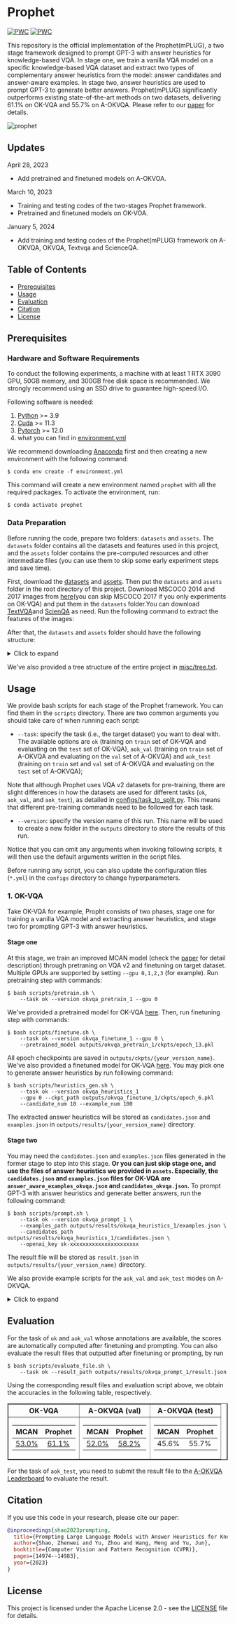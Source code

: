 # Prophet

[![PWC](https://img.shields.io/endpoint.svg?url=https://paperswithcode.com/badge/prompting-large-language-models-with-answer/visual-question-answering-on-a-okvqa)](https://paperswithcode.com/sota/visual-question-answering-on-a-okvqa?p=prompting-large-language-models-with-answer)
[![PWC](https://img.shields.io/endpoint.svg?url=https://paperswithcode.com/badge/prompting-large-language-models-with-answer/visual-question-answering-on-ok-vqa)](https://paperswithcode.com/sota/visual-question-answering-on-ok-vqa?p=prompting-large-language-models-with-answer)

This repository is the official implementation of the Prophet(mPLUG), a two stage framework designed to prompt GPT-3 with answer heuristics for knowledge-based VQA. In stage one, we train a vanilla VQA model on a specific knowledge-based VQA dataset and extract two types of complementary answer heuristics from the model: answer candidates and answer-aware examples. In stage two, answer heuristics are used to prompt GPT-3 to generate better answers. Prophet(mPLUG) significantly outperforms existing state-of-the-art methods  on two datasets, delivering 61.1% on OK-VQA and 55.7% on A-OKVQA. Please refer to our [paper](https://arxiv.org/pdf/2303.01903.pdf) for details.

![prophet](misc/framework.png)

## Updates
April 28, 2023
- Add pretrained and finetuned models on A-OKVOA.

March 10, 2023
- Training and testing codes of the two-stages Prophet framework.
- Pretrained and finetuned models on OK-VOA.

January 5, 2024
- Add training and testing codes of the Prophet(mPLUG) framework on A-OKVQA, OKVQA, Textvqa and ScienceQA.

## Table of Contents

- [Prerequisites](#prerequisites)
- [Usage](#usage)
- [Evaluation](#evaluation)
- [Citation](#citation)
- [License](#license)
<!-- - [Acknowledgement](#acknowledgement) -->

## Prerequisites

### Hardware and Software Requirements

To conduct the following experiments, a machine with at least 1 RTX 3090 GPU, 50GB memory, and 300GB free disk space is recommended. We strongly recommend using an SSD drive to guarantee high-speed I/O.

Following software is needed:

1. [Python](https://www.python.org/downloads/) >= 3.9
2. [Cuda](https://developer.nvidia.com/cuda-toolkit) >= 11.3
3. [Pytorch](https://pytorch.org/get-started/locally/) >= 12.0
5. what you can find in [environment.yml](environment.yml)

We recommend downloading [Anaconda](https://www.anaconda.com/) first and then creating a new environment with the following command:

``` shell
$ conda env create -f environment.yml
```

This command will create a new environment named `prophet` with all the required packages. To activate the environment, run:

``` shell
$ conda activate prophet
```

### Data Preparation

Before running the code, prepare two folders: `datasets` and `assets`. The `datasets` folder contains all the datasets and features used in this project, and the `assets` folder contains the pre-computed resources and other intermediate files (you can use them to skip some early experiment steps and save time).

First, download the [datasets](https://awma1-my.sharepoint.com/:u:/g/personal/yuz_l0_tn/Ebzd7EANzHVHnh3FvYvCJ7kBkJf56iT1Obe5L2PZAzgM2g?download=1) and [assets](https://awma1-my.sharepoint.com/:u:/g/personal/yuz_l0_tn/Ec5NPIswAxlEqi74qwGjIf0BKInF0O6nwW5dtn4h3GOUsQ?download=1). Then put the `datasets` and `assets` folder in the root directory of this project. Download MSCOCO 2014 and 2017 images from [here](https://cocodataset.org/#download)(you can skip MSCOCO 2017 if you only experiments on OK-VQA) and put them in the `datasets` folder.You can download [TextVQA](https://textvqa.org/dataset/)and [ScienQA](https://scienceqa.github.io/#download) as need. Run the following command to extract the features of the images:


After that, the `datasets` and `assets` folder should have the following structure:

<details>
<summary>Click to expand</summary>

```
datasets
├── aokvqa
│   ├── aokvqa_v1p0_test.json
│   ├── aokvqa_v1p0_train.json
│   └── aokvqa_v1p0_val.json
├── coco2014
│   ├── train2014
│   └── val2014
├── coco2017
│   ├── test2017
│   ├── train2017
│   └── val2017
├── mplug
│   ├── aokvqa
│   │   ├── aok_test.json
│   │   ├── aok_train.json
│   │   ├── text_val_labels.json
│   │   └── text_val.json
│   ├── okvqa
│   │   ├── ok_train.json
│   │   ├── ok_val_labels.json
│   │   └── ok_val.json
│   ├── scienceqa
│   │   ├── sci_train.json
│   │   ├── sci_val_labels.json
│   │   └── sci_val.json
│   └── textvqa
│       ├── text_test.json
│       ├── text_train.json
│       ├── text_val_labels.json
│       └── text_val.json
├── okvqa
│   ├── mscoco_train2014_annotations.json
│   ├── mscoco_val2014_annotations.json
│   ├── OpenEnded_mscoco_train2014_questions.json
│   └── OpenEnded_mscoco_val2014_questions.json
└── vqav2
    ├── v2_mscoco_train2014_annotations.json
    ├── v2_mscoco_val2014_annotations.json
    ├── v2_OpenEnded_mscoco_train2014_questions.json
    ├── v2_OpenEnded_mscoco_val2014_questions.json
    ├── v2valvg_no_ok_annotations.json
    ├── v2valvg_no_ok_questions.json
    ├── vg_annotations.json
    └── vg_questions.json
```
</details>

We've also provided a tree structure of the entire project in [misc/tree.txt](misc/tree.txt).

## Usage

We provide bash scripts for each stage of the Prophet framework. You can find them in the `scripts` directory. There are two common arguments you should take care of when running each script:

- `--task`: specify the task (i.e., the target dataset) you want to deal with. The available options are `ok` (training on `train` set of OK-VQA and evaluating on the `test` set of OK-VQA), `aok_val` (training on `train` set of A-OKVQA and evaluating on the `val` set of A-OKVQA) and `aok_test` (training on `train` set and `val` set of A-OKVQA and evaluating on the `test` set of A-OKVQA);

Note that although Prophet uses VQA v2 datasets for pre-training, there are slight differences in how the datasets are used for different tasks (`ok`, `aok_val`, and `aok_test`), as detailed in [configs/task_to_split.py](configs/task_to_split.py). This means that different pre-training commands need to be followed for each task.

- `--version`: specify the version name of this run. This name will be used to create a new folder in the `outputs` directory to store the results of this run.

Notice that you can omit any arguments when invoking following scripts, it will then use the default arguments written in the script files.

Before running any script, you can also update the configuration files (`*.yml`) in the `configs` directory to change hyperparameters.

### 1. OK-VQA

Take OK-VQA for example, Propht consists of two phases, stage one  for training a vanilla VQA model and extracting answer heuristics, and stage two for prompting GPT-3 with answer heuristics.

#### **Stage one**

At this stage, we train an improved MCAN model (check the [paper](https://arxiv.org/pdf/2303.01903.pdf) for detail description) through pretraning on VQA v2 and finetuning on target dataset. Multiple GPUs are supported by setting `--gpu 0,1,2,3` (for example). Run pretraining step with commands:

```shell
$ bash scripts/pretrain.sh \
    --task ok --version okvqa_pretrain_1 --gpu 0
```
We've provided a pretrained model for OK-VQA [here](https://awma1-my.sharepoint.com/:u:/g/personal/yuz_l0_tn/EcdTatraOqRJnZXBDXfr7QQBPtn8QYCa2m3Pvq0LlEml9Q?download=1). Then, run finetuning step with commands:

```shell
$ bash scripts/finetune.sh \
    --task ok --version okvqa_finetune_1 --gpu 0 \
    --pretrained_model outputs/okvqa_pretrain_1/ckpts/epoch_13.pkl
```

All epoch checkpoints are saved in `outputs/ckpts/{your_version_name}`. We've also provided a finetuned model for OK-VQA [here](https://awma1-my.sharepoint.com/:u:/g/personal/yuz_l0_tn/ESUb093PgyZFtLnU_RIYJQsBN_PU0jJdu-eFUb1-4T4mIQ?download=1). You may pick one to generate answer heuristics by run following command:

```shell
$ bash scripts/heuristics_gen.sh \
    --task ok --version okvqa_heuristics_1
    --gpu 0 --ckpt_path outputs/okvqa_finetune_1/ckpts/epoch_6.pkl
    --candidate_num 10 --example_num 100
```

The extracted answer heuristics will be stored as `candidates.json` and `examples.json` in `outputs/results/{your_version_name}` directory.

#### **Stage two**

You may need the `candidates.json` and `examples.json` files generated in the former stage to step into this stage. **Or you can just skip stage one, and use the files of answer heuristics we provided in `assets`. Especially, the `candidates.json` and `examples.json` files for OK-VQA are `answer_aware_examples_okvqa.json` and `candidates_okvqa.json`.** To prompt GPT-3 with answer heuristics and generate better answers, run the following command:

```shell
$ bash scripts/prompt.sh \
    --task ok --version okvqa_prompt_1 \
    --examples_path outputs/results/okvqa_heuristics_1/examples.json \ 
    --candidates_path outputs/results/okvqa_heuristics_1/candidates.json \
    --openai_key sk-xxxxxxxxxxxxxxxxxxxxxx
```
The result file will be stored as `result.json` in `outputs/results/{your_version_name}` directory.


We also provide example scripts for the `aok_val` and `aok_test` modes on A-OKVQA.
<details>
<summary>Click to expand</summary>

### 2. A-OKVQA (val)

#### **Stage one**
Similary, for task of `aok_val`, run pretraining step with commands:

```shell
$ bash scripts/pretrain.sh \
    --task aok_val --version aokvqa_val_pretrain_1 --gpu 0
```
We've provided a pretrained model for `aok_val` [here](https://awma1-my.sharepoint.com/:u:/g/personal/yuz_l0_tn/EYeIgGR521pNsEjxliqRkmEBGpcwS5p-qrMGTC9ro_SF6g?download=1).Then, run finetuning step with commands:

```shell
$ bash scripts/finetune.sh \
    --task aok_val --version aokvqa_val_finetune_1 --gpu 0 \
    --pretrained_model outputs/aokvqa_val_pretrain_1/ckpts/epoch_13.pkl
```

All epoch checkpoints are saved in `outputs/ckpts/{your_version_name}`.We've also provided a finetuned model for `aok_val` [here](https://awma1-my.sharepoint.com/:u:/g/personal/yuz_l0_tn/EQXIIjAIiJJFrOpobVhyH9oBBeBAY-VttHqfS91qPOKlJw?download=1). You may pick one to generate answer heuristics by run following command:

```shell
$ bash scripts/heuristics_gen.sh \
    --task aok_val --version aokvqa_val_heuristics_1
    --gpu 0 --ckpt_path outputs/aokvqa_val_finetune_1/ckpts/epoch_6.pkl
    --candidate_num 10 --example_num 100
```

The extracted answer heuristics will be stored as `candidates.json` and `examples.json` in `outputs/results/{your_version_name}` directory.

#### **Stage two**

You may need the `candidates.json` and `examples.json` files generated in the former stage to step into this stage. **Or you can just skip stage one, and use the files of answer heuristics we provided in `assets`. Especially, the `candidates.json` and `examples.json` files for `aok_val` are `examples_aokvqa_val.json` and `candidates_aokvqa_val.json`.** To prompt GPT-3 with answer heuristics and generate better answers, run the following command:

```shell
$ bash scripts/prompt.sh \
    --task ok --version okvqa_val_prompt_1 \
    --examples_path outputs/results/aokvqa_val_heuristics_1/examples.json \ 
    --candidates_path outputs/results/aokvqa_val_heuristics_1/candidates.json \
    --captions_path assets/captions_aokvqa.json \
    --openai_key sk-xxxxxxxxxxxxxxxxxxxxxx
```
The result file will be stored as `result.json` in `outputs/results/{your_version_name}` directory.



### 3. A-OKVQA (test)

For task of `aok_val`, run pretraining step with commands:
#### **Stage one**
```shell
$ bash scripts/pretrain.sh \
    --task aok_test --version aokvqa_test_pretrain_1 --gpu 0
```
We've provided a pretrained model for `aok_test` [here](https://awma1-my.sharepoint.com/:u:/g/personal/yuz_l0_tn/EWSBB1OrjIlBoPdTMso6RFABNQKYKBWo1iU4l0w2NVDvuQ?download=1). Then, run finetuning step with commands:

```shell
$ bash scripts/finetune.sh \
    --task aok_test --version aokvqa_test_finetune_1 --gpu 0 \
    --pretrained_model outputs/aokvqa_test_pretrain_1/ckpts/epoch_13.pkl
```

All epoch checkpoints are saved in `outputs/ckptss/{your_version_name}`.We've also provided a finetuned model for `aok_test` [here](https://awma1-my.sharepoint.com/:u:/g/personal/yuz_l0_tn/EQ6gvWbv9VhHrhh0D08G79kBk6JEA_eqXEt5ULgueCf1tA?download=1). You may pick one to generate answer heuristics by run following command:

```shell
$ bash scripts/heuristics_gen.sh \
    --task aok_test --version aokvqa_test_heuristics_1
    --gpu 0 --ckpt_path outputs/aokvqa_test_finetune_1/ckpts/epoch_6.pkl
    --candidate_num 10 --example_num 100
```

The extracted answer heuristics will be stored as `candidates.json` and `examples.json` in `outputs/results/{your_version_name}` directory.

#### **Stage two**

You may need the `candidates.json` and `examples.json` files generated in the former stage to step into this stage. **Or you can just skip stage one, and use the files of answer heuristics we provided in `assets`. Especially, the `candidates.json` and `examples.json` files for `aok_test` are `examples_aokvqa_test.json` and `candidates_aokvqa_test.json`.** To prompt GPT-3 with answer heuristics and generate better answers, run the following command:

```shell
$ bash scripts/prompt.sh \
    --task ok --version okvqa_test_prompt_1 \
    --examples_path outputs/results/aokvqa_test_heuristics_1/examples.json \ 
    --candidates_path outputs/results/aokvqa_test_heuristics_1/candidates.json \
    --captions_path assets/captions_aokvqa.json \
    --openai_key sk-xxxxxxxxxxxxxxxxxxxxxx
```
The result file will be stored as `result.json` in `outputs/results/{your_version_name}` directory.

</details>

## Evaluation

For the task of `ok` and `aok_val` whose annotations are available, the scores are automatically computed after finetuning and prompting. You can also evaluate the result files that outputted after finetuning or prompting, by run

```shell
$ bash scripts/evaluate_file.sh \
    --task ok --result_path outputs/results/okvqa_prompt_1/result.json
```

Using the corresponding result files and evaluation script above, we obtain the accuracies in the following table, respectively.


<table border="2">
<tr><th> OK-VQA</th><th> A-OKVQA (val) </th><th> A-OKVQA (test) </th></tr>
<tr><td>

| MCAN | Prophet |
|:--:|:--:|
| [53.0%](https://awma1-my.sharepoint.com/:u:/g/personal/yuz_l0_tn/EVPAUDjTWX9Gn3GIqj7JwUoB5HMWwL3SRnNf18dSckJBOw?download=1) | [61.1%](https://awma1-my.sharepoint.com/:u:/g/personal/yuz_l0_tn/EUqH0N4fLVdPsLYJ48Wl_gsBneZzyGR23Tv5P9RskOBwNQ?download=1) |
</td><td>

| MCAN | Prophet |
|:--:|:--:|
| [52.0%](https://awma1-my.sharepoint.com/:u:/g/personal/yuz_l0_tn/EdBYZeS55iFEjdlOhUbyWRsBtYnQ3-zerho13mYj2YQ0Ag?download=1) |[58.2%](https://awma1-my.sharepoint.com/:u:/g/personal/yuz_l0_tn/EXDUxT3_LrpDugZ7xj-0BMYBynuFDJQS88M3EGeFEhU5dg?download=1) |
</td><td>

| MCAN | Prophet |
|:--:|:--:|
| 45.6% | 55.7% |
</td></tr>
</table>

For the task of `aok_test`, you need to submit the result file to the [A-OKVQA Leaderboard](https://leaderboard.allenai.org/a-okvqa/submissions/public) to evaluate the result.


## Citation

If you use this code in your research, please cite our paper:

```BibTex
@inproceedings{shao2023prompting,
  title={Prompting Large Language Models with Answer Heuristics for Knowledge-based Visual Question Answering},
  author={Shao, Zhenwei and Yu, Zhou and Wang, Meng and Yu, Jun},
  booktitle={Computer Vision and Pattern Recognition (CVPR)},
  pages={14974--14983},
  year={2023}
}
```

## License

This project is licensed under the Apache License 2.0 - see the [LICENSE](LICENSE) file for details.
